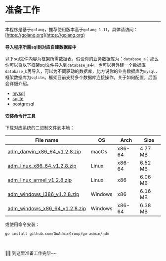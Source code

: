 # 准备工作
---

本程序是基于```golang```，推荐使用版本高于```golang 1.11```，具体请访问：[https://golang.org](https://golang.org)

#### 导入程序所需sql到对应自建数据库中

以下sql文件内容为框架所需数据表，假设你的业务数据库为：```database_a```；那么你可以将以下框架sql文件导入到```database_a```中，也可以另外建一个数据库```database_b```再导入，可以为不同驱动的数据库，比方说你的业务数据库为```mysql```，框架数据库为```sqlite```。框架目前支持多个数据库连接操作。关于如何配置，后面会详细介绍。

- [mysql](https://raw.githubusercontent.com/GoAdminGroup/go-admin/master/data/admin.sql)
- [sqlite](https://raw.githubusercontent.com/GoAdminGroup/go-admin/master/data/admin.db)
- [postgresql](https://raw.githubusercontent.com/GoAdminGroup/go-admin/master/data/admin.pgsql)

#### 安装命令行工具

下载对应系统的二进制文件到本地：

|  File name   | OS  | Arch  | Size  |
|  ----  | ----  | ----  |----  |
| [adm_darwin_x86_64_v1.2.8.zip](http://file.go-admin.cn/go_admin/cli/v1_2_8/adm_darwin_x86_64_v1.2.8.zip)  | macOs | x86-64 | 4.77 MB
| [adm_linux_x86_64_v1.2.8.zip](http://file.go-admin.cn/go_admin/cli/v1_2_8/adm_linux_x86_64_v1.2.8.zip)  | Linux | x86-64   | 6.52 MB
| [adm_linux_armel_v1.2.8.zip](http://file.go-admin.cn/go_admin/cli/v1_2_8/adm_linux_armel_v1.2.8.zip)  | Linux | x86   | 6.06 MB
| [adm_windows_i386_v1.2.8.zip](http://file.go-admin.cn/go_admin/cli/v1_2_8/adm_windows_i386_v1.2.8.zip)  | Windows | x86  |6.16 MB
| [adm_windows_x86_64_v1.2.8.zip](http://file.go-admin.cn/go_admin/cli/v1_2_8/adm_windows_x86_64_v1.2.8.zip)  | Windows | x86-64   |6.38 MB



或使用命令安装：

```
go install github.com/GoAdminGroup/go-admin/adm
```

<br>

🍺🍺 到这里准备工作完毕~~